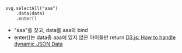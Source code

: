 ```
svg.selectAll("aaa")
    .data(data)
    .enter()
```
- "aaa"를 찾고, data를 aaa와 bind
- enter()는 data중 aaa에 있지 않은 아이들만 return 
[D3.js: How to handle dynamic JSON Data](http://pothibo.com/2013/09/d3-js-how-to-handle-dynamic-json-data/)
